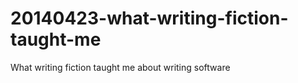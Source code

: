20140423-what-writing-fiction-taught-me
=======================================

What writing fiction taught me about writing software
